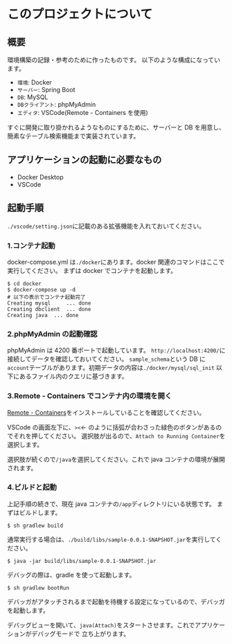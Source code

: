 # このプロジェクトについて

## 概要

環境構築の記録・参考のために作ったものです。
以下のような構成になっています。

- `環境`: Docker
- `サーバー`: Spring Boot
- `DB`: MySQL
- `DBクライアント`: phpMyAdmin
- `エディタ`: VSCode(Remote - Containers を使用)

すぐに開発に取り掛かれるようなものにするために、サーバーと DB を用意し、簡素なテーブル検索機能まで実装されています。

## アプリケーションの起動に必要なもの

- Docker Desktop
- VSCode

## 起動手順

`./vscode/setting.json`に記載のある拡張機能を入れておいてください。

### 1.コンテナ起動

docker-compose.yml は`./docker`にあります。docker 関連のコマンドはここで実行してください。
まずは docker でコンテナを起動します。

```bash:
$ cd docker
$ docker-compose up -d
# 以下の表示でコンテナ起動完了
Creating mysql     ... done
Creating dbclient  ... done
Creating java  ... done
```

### 2.phpMyAdmin の起動確認

phpMyAdmin は 4200 番ポートで起動しています。
`http://localhost:4200/`に接続してデータを確認しておいてください。
`sample_schema`という DB に`account`テーブルがあります。初期データの内容は`./docker/mysql/sql_init` 以下にあるファイル内のクエリに基づきます。

### 3.Remote - Containers でコンテナ内の環境を開く

[Remote - Containers]()をインストールしていることを確認してください。

VSCode の画面左下に、`><`← のように括弧が合わさった緑色のボタンがあるのでそれを押してください。
選択肢が出るので、`Attach to Running Container`を選択します。

選択肢が続くので`/java`を選択してください。これで java コンテナの環境が展開されます。

### 4.ビルドと起動

上記手順の続きで、現在 java コンテナの`/app`ディレクトリにいる状態です。
まずはビルドします。

```
$ sh gradlew build
```

通常実行する場合は、`./build/libs/sample-0.0.1-SNAPSHOT.jar`を実行してください。

```
$ java -jar build/libs/sample-0.0.1-SNAPSHOT.jar
```

デバッグの際は、gradle を使って起動します。

```
$ sh gradlew bootRun
```

デバッガがアタッチされるまで起動を待機する設定になっているので、デバッガを起動します。

デバッグビューを開いて、`java(Attach)`をスタートさせます。これでアプリケーションがデバッグモードで
立ち上がります。

